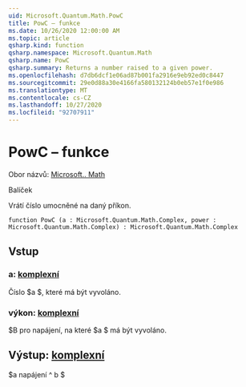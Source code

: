 ```yaml
---
uid: Microsoft.Quantum.Math.PowC
title: PowC – funkce
ms.date: 10/26/2020 12:00:00 AM
ms.topic: article
qsharp.kind: function
qsharp.namespace: Microsoft.Quantum.Math
qsharp.name: PowC
qsharp.summary: Returns a number raised to a given power.
ms.openlocfilehash: d7db6dcf1e06ad87b001fa2916e9eb92ed0c8447
ms.sourcegitcommit: 29e0d88a30e4166fa580132124b0eb57e1f0e986
ms.translationtype: MT
ms.contentlocale: cs-CZ
ms.lasthandoff: 10/27/2020
ms.locfileid: "92707911"
---
```

# <a name="powc-function"></a>PowC – funkce

Obor názvů: [Microsoft.. Math](xref:Microsoft.Quantum.Math)

Balíček [](https://nuget.org/packages/)


Vrátí číslo umocněné na daný příkon.

```qsharp
function PowC (a : Microsoft.Quantum.Math.Complex, power : Microsoft.Quantum.Math.Complex) : Microsoft.Quantum.Math.Complex
```


## <a name="input"></a>Vstup

### <a name="a--complex"></a>a: [komplexní](xref:Microsoft.Quantum.Math.Complex)

Číslo $a $, které má být vyvoláno.


### <a name="power--complex"></a>výkon: [komplexní](xref:Microsoft.Quantum.Math.Complex)

$B pro napájení, na které $a $ má být vyvoláno.



## <a name="output--complex"></a>Výstup: [komplexní](xref:Microsoft.Quantum.Math.Complex)

$a napájení ^ b $